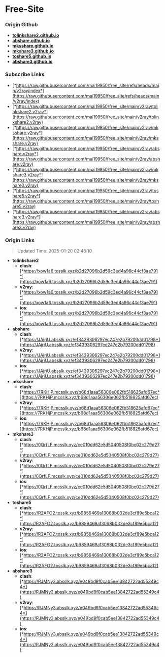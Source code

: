 # Free-Site

### Origin Github

- [**tolinkshare2.github.io**](https://github.com/tolinkshare2/tolinkshare2.github.io)
- [**abshare.github.io**](https://github.com/abshare/abshare.github.io)
- [**mksshare.github.io**](https://github.com/mksshare/mksshare.github.io)
- [**mkshare3.github.io**](https://github.com/mkshare3/mkshare3.github.io)
- [**toshare5.github.io**](https://github.com/toshare5/toshare5.github.io)
- [**abshare3.github.io**](https://github.com/abshare3/abshare3.github.io)

### Subscribe Links

- [*https://raw.githubusercontent.com/mai19950/free_site/refs/heads/main/v2ray/index*](https://raw.githubusercontent.com/mai19950/free_site/refs/heads/main/v2ray/index)
- [*https://raw.githubusercontent.com/mai19950/free_site/main/v2ray/tolinkshare2.v2ray*](https://raw.githubusercontent.com/mai19950/free_site/main/v2ray/tolinkshare2.v2ray)
- [*https://raw.githubusercontent.com/mai19950/free_site/main/v2ray/mksshare.v2ray*](https://raw.githubusercontent.com/mai19950/free_site/main/v2ray/mksshare.v2ray)
- [*https://raw.githubusercontent.com/mai19950/free_site/main/v2ray/abshare.v2ray*](https://raw.githubusercontent.com/mai19950/free_site/main/v2ray/abshare.v2ray)
- [*https://raw.githubusercontent.com/mai19950/free_site/main/v2ray/mkshare3.v2ray*](https://raw.githubusercontent.com/mai19950/free_site/main/v2ray/mkshare3.v2ray)
- [*https://raw.githubusercontent.com/mai19950/free_site/main/v2ray/toshare5.v2ray*](https://raw.githubusercontent.com/mai19950/free_site/main/v2ray/toshare5.v2ray)
- [*https://raw.githubusercontent.com/mai19950/free_site/main/v2ray/abshare3.v2ray*](https://raw.githubusercontent.com/mai19950/free_site/main/v2ray/abshare3.v2ray)

### Origin Links

> Updated Time: 2025-01-20 02:46:10

- **tolinkshare2**
  - **clash**: [*https://xow1a6.tosslk.xyz/b2d27096b2d59c3ed4a96c44cf3ae791*](https://xow1a6.tosslk.xyz/b2d27096b2d59c3ed4a96c44cf3ae791)
  - **v2ray**: [*https://xow1a6.tosslk.xyz/b2d27096b2d59c3ed4a96c44cf3ae791*](https://xow1a6.tosslk.xyz/b2d27096b2d59c3ed4a96c44cf3ae791)
  - **ios**: [*https://xow1a6.tosslk.xyz/b2d27096b2d59c3ed4a96c44cf3ae791*](https://xow1a6.tosslk.xyz/b2d27096b2d59c3ed4a96c44cf3ae791)
- **abshare**
  - **clash**: [*https://JAjriU.absslk.xyz/ef3439306297ec247e2b79200dd01798*](https://JAjriU.absslk.xyz/ef3439306297ec247e2b79200dd01798)
  - **v2ray**: [*https://JAjriU.absslk.xyz/ef3439306297ec247e2b79200dd01798*](https://JAjriU.absslk.xyz/ef3439306297ec247e2b79200dd01798)
  - **ios**: [*https://JAjriU.absslk.xyz/ef3439306297ec247e2b79200dd01798*](https://JAjriU.absslk.xyz/ef3439306297ec247e2b79200dd01798)
- **mksshare**
  - **clash**: [*https://7RKHjP.mcsslk.xyz/b68d1aaa56306e062fb518625afd67ec*](https://7RKHjP.mcsslk.xyz/b68d1aaa56306e062fb518625afd67ec)
  - **v2ray**: [*https://7RKHjP.mcsslk.xyz/b68d1aaa56306e062fb518625afd67ec*](https://7RKHjP.mcsslk.xyz/b68d1aaa56306e062fb518625afd67ec)
  - **ios**: [*https://7RKHjP.mcsslk.xyz/b68d1aaa56306e062fb518625afd67ec*](https://7RKHjP.mcsslk.xyz/b68d1aaa56306e062fb518625afd67ec)
- **mkshare3**
  - **clash**: [*https://0QrfLF.mcsslk.xyz/ce010dd62e5d5040508f0bc02c279d27*](https://0QrfLF.mcsslk.xyz/ce010dd62e5d5040508f0bc02c279d27)
  - **v2ray**: [*https://0QrfLF.mcsslk.xyz/ce010dd62e5d5040508f0bc02c279d27*](https://0QrfLF.mcsslk.xyz/ce010dd62e5d5040508f0bc02c279d27)
  - **ios**: [*https://0QrfLF.mcsslk.xyz/ce010dd62e5d5040508f0bc02c279d27*](https://0QrfLF.mcsslk.xyz/ce010dd62e5d5040508f0bc02c279d27)
- **toshare5**
  - **clash**: [*https://R2AFO2.tosslk.xyz/b9859469a13068b032de3cf89e5bca12*](https://R2AFO2.tosslk.xyz/b9859469a13068b032de3cf89e5bca12)
  - **v2ray**: [*https://R2AFO2.tosslk.xyz/b9859469a13068b032de3cf89e5bca12*](https://R2AFO2.tosslk.xyz/b9859469a13068b032de3cf89e5bca12)
  - **ios**: [*https://R2AFO2.tosslk.xyz/b9859469a13068b032de3cf89e5bca12*](https://R2AFO2.tosslk.xyz/b9859469a13068b032de3cf89e5bca12)
- **abshare3**
  - **clash**: [*https://RJMNy3.absslk.xyz/e049bd9f0cab5ee13842722ad55349c4*](https://RJMNy3.absslk.xyz/e049bd9f0cab5ee13842722ad55349c4)
  - **v2ray**: [*https://RJMNy3.absslk.xyz/e049bd9f0cab5ee13842722ad55349c4*](https://RJMNy3.absslk.xyz/e049bd9f0cab5ee13842722ad55349c4)
  - **ios**: [*https://RJMNy3.absslk.xyz/e049bd9f0cab5ee13842722ad55349c4*](https://RJMNy3.absslk.xyz/e049bd9f0cab5ee13842722ad55349c4)

